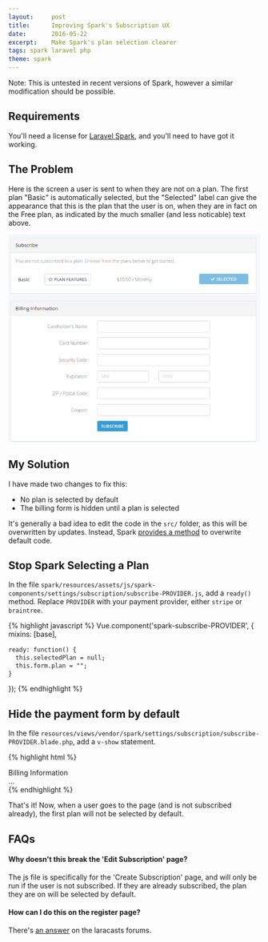```yaml
---
layout:     post
title:      Improving Spark's Subscription UX
date:       2016-05-22
excerpt:    Make Spark's plan selection clearer
tags: spark laravel php
theme: spark
---
```

<div class="alert alert-info" role="alert">
Note: This is untested in recent versions of Spark, however a similar modification should be possible.
</div>

## Requirements
You'll need a license for [Laravel Spark](https://spark.laravel.com), and you'll need to have got it working.

## The Problem
Here is the screen a user is sent to when they are not on a plan. The first plan "Basic" is automatically selected, but the "Selected" label can give the appearance that this is the plan that the user is on, when they are in fact on the Free plan, as indicated by the much smaller (and less noticable) text above.

<img src="/media/posts/2016-05-22-improving-sparks-subscription-ux/old.png" alt="" class="img-display">

## My Solution
I have made two changes to fix this:

- No plan is selected by default
- The billing form is hidden until a plan is selected

It's generally a bad idea to edit the code in the `src/` folder, as this will be overwritten by updates. Instead, Spark [provides a method](https://spark.laravel.com/docs/1.0/client-customization) to overwrite default code.

## Stop Spark Selecting a Plan
In the file `spark/resources/assets/js/spark-components/settings/subscription/subscribe-PROVIDER.js`, add a `ready()` method. Replace `PROVIDER` with your payment provider, either `stripe` or `braintree`.

{% highlight javascript %}
Vue.component('spark-subscribe-PROVIDER', {
    mixins: [base],

    ready: function() {
      this.selectedPlan = null;
      this.form.plan = "";
    }
});
{% endhighlight %}

## Hide the payment form by default
In the file `resources/views/vendor/spark/settings/subscription/subscribe-PROVIDER.blade.php`, add a `v-show` statement.

{% highlight html %}
<div class="panel panel-default" v-show="selectedPlan">
  <div class="panel-heading">Billing Information</div>
  ...
</div>
{% endhighlight %}

That's it! Now, when a user goes to the page (and is not subscribed already), the first plan will not be selected by default.

## FAQs

#### Why doesn't this break the 'Edit Subscription' page?
The js file is specifically for the 'Create Subscription' page, and will only be run if the user is not subscribed. If they are already subscribed, the plan they are on will be selected by default.

#### How can I do this on the register page?
There's [an answer](https://laracasts.com/discuss/channels/spark/change-default-plan/replies/170105) on the laracasts forums.
